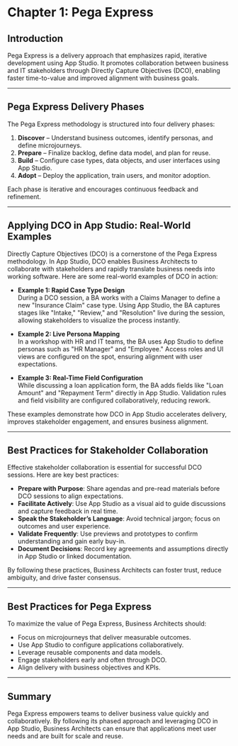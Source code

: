 # Chapter 1: Pega Express

## Introduction
Pega Express is a delivery approach that emphasizes rapid, iterative development using App Studio. It promotes collaboration between business and IT stakeholders through Directly Capture Objectives (DCO), enabling faster time-to-value and improved alignment with business goals.

---

## Pega Express Delivery Phases
The Pega Express methodology is structured into four delivery phases:

1. **Discover** – Understand business outcomes, identify personas, and define microjourneys.
2. **Prepare** – Finalize backlog, define data model, and plan for reuse.
3. **Build** – Configure case types, data objects, and user interfaces using App Studio.
4. **Adopt** – Deploy the application, train users, and monitor adoption.

Each phase is iterative and encourages continuous feedback and refinement.

---

## Applying DCO in App Studio: Real-World Examples

Directly Capture Objectives (DCO) is a cornerstone of the Pega Express methodology. In App Studio, DCO enables Business Architects to collaborate with stakeholders and rapidly translate business needs into working software. Here are some real-world examples of DCO in action:

- **Example 1: Rapid Case Type Design**  
  During a DCO session, a BA works with a Claims Manager to define a new "Insurance Claim" case type. Using App Studio, the BA captures stages like "Intake," "Review," and "Resolution" live during the session, allowing stakeholders to visualize the process instantly.

- **Example 2: Live Persona Mapping**  
  In a workshop with HR and IT teams, the BA uses App Studio to define personas such as "HR Manager" and "Employee." Access roles and UI views are configured on the spot, ensuring alignment with user expectations.

- **Example 3: Real-Time Field Configuration**  
  While discussing a loan application form, the BA adds fields like "Loan Amount" and "Repayment Term" directly in App Studio. Validation rules and field visibility are configured collaboratively, reducing rework.

These examples demonstrate how DCO in App Studio accelerates delivery, improves stakeholder engagement, and ensures business alignment.

---

## Best Practices for Stakeholder Collaboration
Effective stakeholder collaboration is essential for successful DCO sessions. Here are key best practices:

- **Prepare with Purpose**: Share agendas and pre-read materials before DCO sessions to align expectations.
- **Facilitate Actively**: Use App Studio as a visual aid to guide discussions and capture feedback in real time.
- **Speak the Stakeholder’s Language**: Avoid technical jargon; focus on outcomes and user experience.
- **Validate Frequently**: Use previews and prototypes to confirm understanding and gain early buy-in.
- **Document Decisions**: Record key agreements and assumptions directly in App Studio or linked documentation.

By following these practices, Business Architects can foster trust, reduce ambiguity, and drive faster consensus.

---

## Best Practices for Pega Express
To maximize the value of Pega Express, Business Architects should:

- Focus on microjourneys that deliver measurable outcomes.
- Use App Studio to configure applications collaboratively.
- Leverage reusable components and data models.
- Engage stakeholders early and often through DCO.
- Align delivery with business objectives and KPIs.

---

## Summary
Pega Express empowers teams to deliver business value quickly and collaboratively. By following its phased approach and leveraging DCO in App Studio, Business Architects can ensure that applications meet user needs and are built for scale and reuse.

